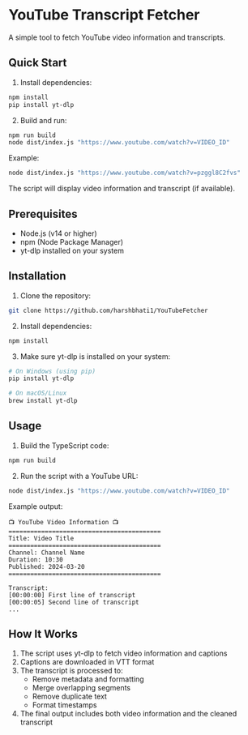 # YouTube Transcript Fetcher

A simple tool to fetch YouTube video information and transcripts.

## Quick Start

1. Install dependencies:
```bash
npm install
pip install yt-dlp
```

2. Build and run:
```bash
npm run build
node dist/index.js "https://www.youtube.com/watch?v=VIDEO_ID"
```

Example:
```bash
node dist/index.js "https://www.youtube.com/watch?v=pzggl8C2fvs"
```

The script will display video information and transcript (if available).

## Prerequisites

- Node.js (v14 or higher)
- npm (Node Package Manager)
- yt-dlp installed on your system

## Installation

1. Clone the repository:
```bash
git clone https://github.com/harshbhati1/YouTubeFetcher
```

2. Install dependencies:
```bash
npm install
```

3. Make sure yt-dlp is installed on your system:
```bash
# On Windows (using pip)
pip install yt-dlp

# On macOS/Linux
brew install yt-dlp
```

## Usage

1. Build the TypeScript code:
```bash
npm run build
```

2. Run the script with a YouTube URL:
```bash
node dist/index.js "https://www.youtube.com/watch?v=VIDEO_ID"
```

Example output:
```
📺 YouTube Video Information 📺
==========================================
Title: Video Title
==========================================
Channel: Channel Name
Duration: 10:30
Published: 2024-03-20
==========================================

Transcript:
[00:00:00] First line of transcript
[00:00:05] Second line of transcript
...
```

## How It Works

1. The script uses yt-dlp to fetch video information and captions
2. Captions are downloaded in VTT format
3. The transcript is processed to:
   - Remove metadata and formatting
   - Merge overlapping segments
   - Remove duplicate text
   - Format timestamps
4. The final output includes both video information and the cleaned transcript
